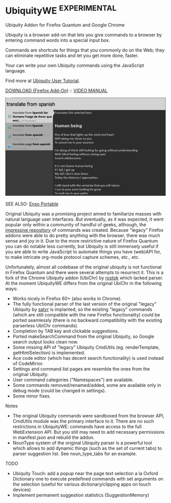 # UbiquityWE <sup>EXPERIMENTAL</sup>

Ubiquity Addon for Firefox Quantum and Google Chrome

Ubiquity is a browser add-on that lets you give commands to a browser by entering command words into a special input box.

Commands are shortcuts for things that you commonly do on the Web; they can eliminate repetitive tasks and let you get more done, faster.

Your can write your own Ubiquity commands using the JavaScript language.

Find more at [Ubiquity User Tutorial](https://wiki.mozilla.org/Labs/Ubiquity/Ubiquity_0.5_User_Tutorial).

[DOWNLOAD (Firefox Add-On)](https://github.com/GChristensen/ubichr/releases/download/v0.2.0.18/ubiquity_webeextension.xpi) :: [VIDEO MANUAL](https://youtu.be/0YTyZiIHR0o)

![screen](screen.png?raw=true)

SEE ALSO: [Enso Portable](https://github.com/GChristensen/enso-portable#readme)

Original Ubiquity was a promising project aimed to familiarize masses with 
natural language user interfaces. But eventually, as it was expected, it went popular 
only within a community of handful of geeks, although, the [impressive repository](https://wiki.mozilla.org/Labs/Ubiquity/Commands_In_The_Wild) 
of commands was created. Because "legacy" Firefox addons were able to do pretty 
anything with the browser, there was much sense and joy in it. 
Due to the more restrictive nature of Firefox Quantum you can do notable less currently,
but Ubiquity is still immensely useful if you are able to write JavaScript to automate
things you have (web)API for, to make intricate org-mode protocol capture schemes, etc., etc.     
 

Unfortunately, almost all codebase of the original ubiquity is not functional in 
Firefox Quantum and there were several attempts to resurrect it. This is a fork of 
the Chrome Ubiquity addon (UbiChr) by [rostok](https://github.com/rostok/ubichr) which lacked parser. 
At the moment UbiquityWE differs from the original UbiChr in the following ways:

* Works nicely in Firefox 60+ (also works in Chrome).
* The fully functional parser of the last version of the original "legacy" Ubiquity by 
[satyr](https://bitbucket.org/satyr/ubiquity) is implanted, so the existing "legacy" 
commands (which are still compatible with the new Firefox functionality) could be ported seamlessly 
(there is no backward compatibility with the existing parserless UbiChr commands).
* Completion by TAB key and clickable suggestions.
* Ported makeSearchCommand from the original Ubiquity, so Google search output looks clean now.
* Some missing API of "legacy" Ubiquity CmdUtils (eg. renderTemplate, getHtmlSelection) is implemented.
* Ace code editor (which has decent search functionality) is used instead of CodeMirror.
* Settings and command list pages are resemble the ones from the original Ubiquity.
* User command categories ("Namespaces") are available.
* Some commands removed/renamed/added, some are available only in debug mode (could be changed in settings).
* Some minor fixes.

Notes

* The original Ubiquity commands were sandboxed from the browser API, CmdUtils module
was the primary interface to it. There are no such restrictions in UbiquityWE: commands
have access to the full WebExtension API. But you still may need to add necessary permissions
in manifest.json and rebuild the addon.
* NounType system of the original Ubiquity parser is a powerful tool which allows to
add dynamic things (such as the set of current tabs) to parser suggestion list.
See noun_type_tabs for an example.

TODO

* Ubiquity Touch: add a popup near the page text selection a la Oxford Dictionary one to execute predefined 
commands with set arguments on the selection (useful for various dictionary/clipping apps 
on touch devices)
* Implement permanent suggestion statistics (SuggestionMemory)